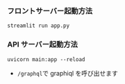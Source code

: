 ### フロントサーバー起動方法

`streamlit run app.py`

### API サーバー起動方法

`uvicorn main:app --reload`

- `/graphql`で graphiql を呼び出せます
